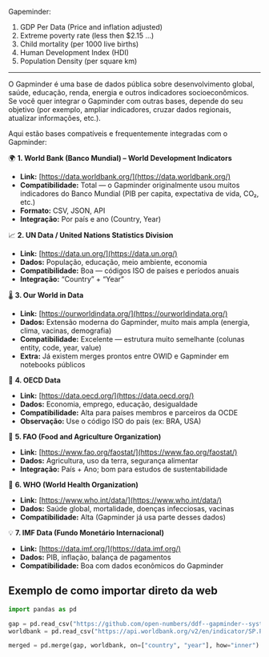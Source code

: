 Gapeminder:
1. GDP Per Data (Price and inflation adjusted)
2. Extreme poverty rate (less then $2.15 ...)
3. Child mortality (per 1000 live births)
4. Human Development Index (HDI)
5. Population Density (per square km)




-------------------------------
O Gapminder é uma base de dados pública sobre desenvolvimento global, saúde, educação, renda, energia e outros indicadores socioeconômicos.  
Se você quer integrar o Gapminder com outras bases, depende do seu objetivo (por exemplo, ampliar indicadores, cruzar dados regionais, atualizar informações, etc.).

Aqui estão bases compatíveis e frequentemente integradas com o Gapminder:

🌍 **1. World Bank (Banco Mundial) – World Development Indicators**

- **Link:** [https://data.worldbank.org/](https://data.worldbank.org/)
- **Compatibilidade:** Total — o Gapminder originalmente usou muitos indicadores do Banco Mundial (PIB per capita, expectativa de vida, CO₂, etc.)
- **Formato:** CSV, JSON, API
- **Integração:** Por país e ano (Country, Year)

📈 **2. UN Data / United Nations Statistics Division**

- **Link:** [https://data.un.org/](https://data.un.org/)
- **Dados:** População, educação, meio ambiente, economia
- **Compatibilidade:** Boa — códigos ISO de países e períodos anuais
- **Integração:** “Country” + “Year”

🌡️ **3. Our World in Data**

- **Link:** [https://ourworldindata.org/](https://ourworldindata.org/)
- **Dados:** Extensão moderna do Gapminder, muito mais ampla (energia, clima, vacinas, demografia)
- **Compatibilidade:** Excelente — estrutura muito semelhante (colunas entity, code, year, value)
- **Extra:** Já existem merges prontos entre OWID e Gapminder em notebooks públicos

🧮 **4. OECD Data**

- **Link:** [https://data.oecd.org/](https://data.oecd.org/)
- **Dados:** Economia, emprego, educação, desigualdade
- **Compatibilidade:** Alta para países membros e parceiros da OCDE
- **Observação:** Use o código ISO do país (ex: BRA, USA)

🧬 **5. FAO (Food and Agriculture Organization)**

- **Link:** [https://www.fao.org/faostat/](https://www.fao.org/faostat/)
- **Dados:** Agricultura, uso da terra, segurança alimentar
- **Integração:** País + Ano; bom para estudos de sustentabilidade

🏥 **6. WHO (World Health Organization)**

- **Link:** [https://www.who.int/data/](https://www.who.int/data/)
- **Dados:** Saúde global, mortalidade, doenças infecciosas, vacinas
- **Compatibilidade:** Alta (Gapminder já usa parte desses dados)

💡 **7. IMF Data (Fundo Monetário Internacional)**

- **Link:** [https://data.imf.org/](https://data.imf.org/)
- **Dados:** PIB, inflação, balança de pagamentos
- **Compatibilidade:** Boa com dados econômicos do Gapminder

## Exemplo de como importar direto da web

``` python
import pandas as pd

gap = pd.read_csv("https://github.com/open-numbers/ddf--gapminder--systema_globalis/blob/master/ddf--datapoints--life_expectancy--by--country--year.csv?raw=true")
worldbank = pd.read_csv("https://api.worldbank.org/v2/en/indicator/SP.POP.TOTL?downloadformat=csv")

merged = pd.merge(gap, worldbank, on=["country", "year"], how="inner")


```